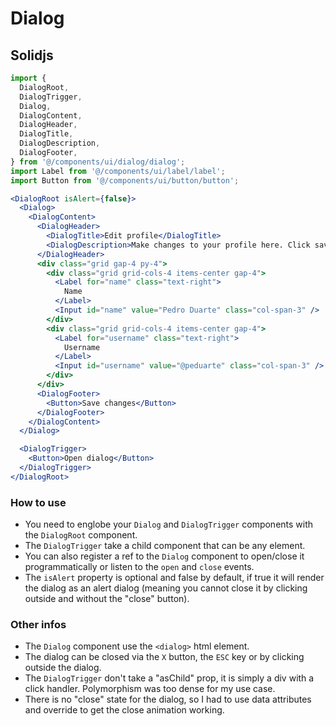 # Dialog

## Solidjs

```jsx
import {
  DialogRoot,
  DialogTrigger,
  Dialog,
  DialogContent,
  DialogHeader,
  DialogTitle,
  DialogDescription,
  DialogFooter,
} from '@/components/ui/dialog/dialog';
import Label from '@/components/ui/label/label';
import Button from '@/components/ui/button/button';

<DialogRoot isAlert={false}>
  <Dialog>
    <DialogContent>
      <DialogHeader>
        <DialogTitle>Edit profile</DialogTitle>
        <DialogDescription>Make changes to your profile here. Click save when you're done.</DialogDescription>
      </DialogHeader>
      <div class="grid gap-4 py-4">
        <div class="grid grid-cols-4 items-center gap-4">
          <Label for="name" class="text-right">
            Name
          </Label>
          <Input id="name" value="Pedro Duarte" class="col-span-3" />
        </div>
        <div class="grid grid-cols-4 items-center gap-4">
          <Label for="username" class="text-right">
            Username
          </Label>
          <Input id="username" value="@peduarte" class="col-span-3" />
        </div>
      </div>
      <DialogFooter>
        <Button>Save changes</Button>
      </DialogFooter>
    </DialogContent>
  </Dialog>

  <DialogTrigger>
    <Button>Open dialog</Button>
  </DialogTrigger>
</DialogRoot>
```

### How to use

- You need to englobe your `Dialog` and `DialogTrigger` components with the `DialogRoot` component.
- The `DialogTrigger` take a child component that can be any element.
- You can also register a ref to the `Dialog` component to open/close it programmatically or listen to the `open` and `close` events.
- The `isAlert` property is optional and false by default, if true it will render the dialog as an alert dialog (meaning you cannot close it by clicking outside and without the "close" button).

### Other infos

- The `Dialog` component use the `<dialog>` html element.
- The dialog can be closed via the `X` button, the `ESC` key or by clicking outside the dialog.
- The `DialogTrigger` don't take a "asChild" prop, it is simply a div with a click handler. Polymorphism was too dense for my use case.
- There is no "close" state for the dialog, so I had to use data attributes and override to get the close animation working.

